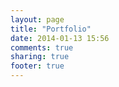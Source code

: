 ```yaml
---
layout: page
title: "Portfolio"
date: 2014-01-13 15:56
comments: true
sharing: true
footer: true
---
```

